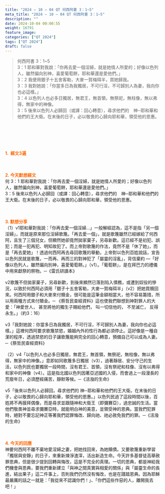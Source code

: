 ```yaml
---
title: "2024 – 10 – 04 QT 何西阿書 3：1~5"
meta_title: "2024 – 10 – 04 QT 何西阿書 3：1~5"
description: ""
date: 2024-10-04 00:00:55
weight: 16791
feature_image: 
categories: ["QT 2024"]
tags: ["QT 2024"]
draft: false
---
```


<blockquote>何西阿書 3：1~5<br />
3：1 耶和華對我說：「你再去愛一個淫婦，就是她情人所愛的；好像以色列人，雖然偏向別神，喜愛葡萄餅，耶和華還是愛他們。」<br />
3：2 我便用銀子十五舍客勒，大麥一賀梅珥半，買她歸我。<br />
3：3 我對她說：「你當多日為我獨居，不可行淫，不可歸別人為妻，我向你也必這樣。」<br />
3：4 以色列人也必多日獨居，無君王，無首領，無祭祀，無柱像，無以弗得，無家中的神像。<br />
3：5 後來以色列人必歸回（或譯：回心轉意），尋求他們的　神─耶和華和他們的王大衛。在末後的日子，必以敬畏的心歸向耶和華，領受他的恩惠。</blockquote><br />
&nbsp;<br />
<br />
&nbsp;<br />
<br />
<span style="color: #ff6600;"><strong>1.  經文3遍</strong></span><br />
<br />
&nbsp;<br />
<br />
<span style="color: #ff6600;"><strong>2. 今天默想經文<br />
</strong></span>何 3：1 耶和華對我說：「你再去愛一個淫婦，就是她情人所愛的；好像以色列人，雖然偏向別神，喜愛葡萄餅，耶和華還是愛他們。」<br />
3：5 後來以色列人必歸回（或譯：回心轉意），尋求他們的　神─耶和華和他們的王大衛。在末後的日子，必以敬畏的心歸向耶和華，領受他的恩惠。<br />
<br />
&nbsp;<br />
<br />
<strong><span style="color: #ff6600;">3. 默想分享<br />
</span></strong>（1）v1耶和華對我說：「你再去愛一個淫婦…」一般解經認為，這不是指「另一個淫婦」，而就是原來那位淫婦歌篾。「再去愛一個」，就是歌篾雖然已經嫁給了何西阿，且生了三個兒女，但顯然她卻竟然拋家棄子，另尋新歡。這已經不是初犯、誤犯；而是一犯再犯、明知故犯了。而上帝對歌篾的作法，竟然不是「休了她」，而是「再去愛她」！透過何西阿再去尋回歌篾的舉動，上帝對以色列百姓說話，宣告以色列民就是歌篾，一而再、再而三的對神犯了「屬靈的淫亂」，背信棄約 —「好像以色列人，雖然偏向別神，喜愛葡萄餅。」（v1）。「葡萄餅」，是在拜巴力的禮儀中用來獻祭的祭物。─《雷氏研讀本》<br />
<br />
v2歌篾不但拋家棄子，另尋新歡，到後來顯然已落到陷入債務，或遭到奴役的慘況，以致於何西阿必須用「銀子十五舍客勒，大麥一賀梅珥半」（v2）把她買贖回來。何西阿用銀子和大麥來付贖金，很可能是這筆金額相當大，他不容易籌措，所以用兩種方式來付贖金。─ 《蔡哲民查經資料》這也使我們聯想到神對罪人的大愛：「神愛世人， 甚至將他的獨生子賜給他們， 叫一切信他的， 不至滅亡， 反得永生。」（約3：16）<br />
<br />
v3「我對她說：你當多日為我獨居，不可行淫，不可歸別人為妻，我向你也必這樣。」這裡何西阿要求歌篾禁慾，婚姻內外的性行為都必須停止。這好像是一種自潔的程序，透過禁慾的日子讓歌篾能夠完全的回心轉意，預備自己可以成為人妻。─《蔡哲民查經資料》<br />
<br />
（2）v4「以色列人也必多日獨居，無君王，無首領，無祭祀，無柱像，無以弗得，無家中的神像。」意即如同歌篾多日獨居（v3），過著靜居、安分守己的生活，以色列民也要獨居一段時間，沒有君王、首領，沒有祭祀和柱像、沒有以弗得和家中的神像（v4）。這是指北國以色列因著亞述國的入侵，而會過上一段漫長的荒廢年日，必須歷經痛苦，靜默等候。─《活潑的生命》<br />
<br />
v5「後來以色列人必歸回，尋求他們的 神─耶和華和他們的王大衛。在末後的日子，必以敬畏的心歸向耶和華，領受他的恩惠。」以色列民過了這段時間以後，百姓將不再膜拜偶像，而是尋求並跟隨神和大衛王（即彌賽亞），過忠誠的生活。當他們敬畏神並尋求彌賽亞時，就能明白神的美意，並領受神的恩典。當我們犯罪時，絕對不要忘記神正等著我們認罪悔改、歸向祂、祂必赦免我們的罪。─《活潑的生命》<br />
<br />
&nbsp;<br />
<br />
<strong style="font-size: inherit;"><span style="color: #ff6600;">4. 今天的回應<br />
</span></strong>神要何西阿不離不棄地愛淫婦之妻，把她找回來，為她贖債。又要歌篾重新學習「獨居與安靜」的日子，來重新煉淨渣滓，活出新造生命。今天許多基督徒高舉赦罪恩典，但是很少提到回轉與悔改，這是不完全的真理。一切的恩典，都是神給我們機會與恩典，要我們重新建立「與神之間真實與相愛的關係」與「屬靈生命的長進，結出果子」這二件事上，否則我們仍然沒有悔改，也是在踐踏恩典。因為耶穌最嚴厲的話之一就是：「我從來不認識你們！」、「你們這些作惡的人，離開我去吧！」<br />
<br />
&nbsp;<br />
<br />
<strong style="font-size: inherit;"><span style="color: #ff6600;"> </span></strong>
        